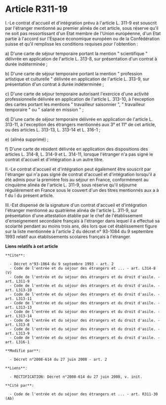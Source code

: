 # Article R311-19

I.-Le contrat d'accueil et d'intégration prévu à l'article L. 311-9 est souscrit par l'étranger mentionné au premier alinéa
de cet article, sous réserve qu'il ne soit pas ressortissant d'un Etat membre de l'Union européenne, d'un Etat partie à
l'accord sur l'Espace économique européen ou de la Confédération suisse et qu'il remplisse les conditions requises pour
l'obtention : 

a) D'une carte de séjour temporaire portant la mention " scientifique " délivrée en application de l'article L. 313-8, sur
présentation d'un contrat à durée indéterminée ; 

b) D'une carte de séjour temporaire portant la mention " profession artistique et culturelle " délivrée en application de
l'article L. 313-9, sur présentation d'un contrat à durée indéterminée ; 

c) D'une carte de séjour temporaire autorisant l'exercice d'une activité professionnelle délivrée en application de l'article
L. 313-10, à l'exception des cartes portant les mentions " travailleur saisonnier ", " travailleur temporaire " ou " salarié
en mission " ; 

d) D'une carte de séjour temporaire délivrée en application de l'article L. 313-11, à l'exception des étrangers mentionnés
aux 3° et 11° de cet article, ou des articles L. 313-13, L. 313-14 et L. 316-1 ; 

e) (alinéa supprimé) ; 

f) D'une carte de résident délivrée en application des dispositions des articles L. 314-8, L. 314-9 et L. 314-11, lorsque
l'étranger n'a pas signé le contrat d'accueil et d'intégration à un autre titre. 

II.-Le contrat d'accueil et d'intégration peut également être souscrit par l'étranger qui n'a pas signé de contrat d'accueil
et d'intégration lorsqu'il a été admis pour la première fois au séjour en France, conformément au cinquième alinéa de
l'article L. 311-9, sous réserve qu'il séjourne régulièrement en France sous le couvert d'un des titres mentionnés aux a à f
du I du présent article. 

III.-Est dispensé de la signature d'un contrat d'accueil et d'intégration l'étranger mentionné au quatrième alinéa de
l'article L. 311-9, sur présentation d'une attestation établie par le chef de l'établissement d'enseignement secondaire
français à l'étranger dans lequel il a effectué sa scolarité pendant au moins trois ans, dès lors que cet établissement
figure sur la liste mentionnée à l'article 2 du décret n° 93-1084 du 9 septembre 1993 relatif aux établissements scolaires
français à l'étranger.

**Liens relatifs à cet article**

	**Cite**:

	  - Décret n°93-1064 du 9 septembre 1993 - art. 2
	  - Code de l'entrée et du séjour des étrangers et ... - art. L314-8 (V)
	  - Code de l'entrée et du séjour des étrangers et du droit d'asile. - art. L311-9
	  - Code de l'entrée et du séjour des étrangers et du droit d'asile. - art. L313-10
	  - Code de l'entrée et du séjour des étrangers et du droit d'asile. - art. L313-11
	  - Code de l'entrée et du séjour des étrangers et du droit d'asile. - art. L313-13
	  - Code de l'entrée et du séjour des étrangers et du droit d'asile. - art. L313-14
	  - Code de l'entrée et du séjour des étrangers et du droit d'asile. - art. L313-8
	  - Code de l'entrée et du séjour des étrangers et du droit d'asile. - art. L313-9
	  - Code de l'entrée et du séjour des étrangers et du droit d'asile. - art. L316-1

	**Modifié par**:

	  - Décret n°2008-614 du 27 juin 2008 - art. 2

	**Liens**:

	  - RECTIFICATION: Décret n°2008-614 du 27 juin 2008, v. init.

	**Cité par**:

	  - Code de l'entrée et du séjour des étrangers et ... - art. R311-30 (Ab)
